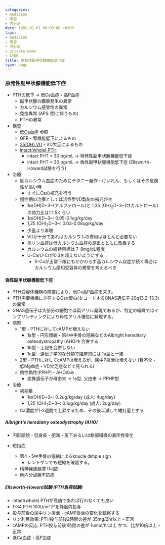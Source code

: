 ```yaml
---
categories:
- medicine
- 疾患
- 内分泌
date: 1999-01-01 00:00:00 +0900
tags:
- medicine
- 疾患
- 内分泌
- private-memo
- AYOR
title: 原発性副甲状腺機能低下症
type: page
---
```


### 原発性副甲状腺機能低下症

- PTHの低下 → 低Ca血症・高P血症
  - 副甲状腺の臓器発生の異常
  - カルシウム感受性の異常
  - 免疫異常 (APS I型に伴うもの)
  - PTHの異常
- 検査
  - [低Ca血症](/疾患/内分泌/低ca血症) 参照
  - GFR - 腎機能低下によるもの
  - [25(OH) VD](/検査/内分泌/ビタミンd) - VD欠乏によるもの
  - [intact(whole) PTH](/検査/内分泌/pth)
    - intact PHT \< 30 pg/mL -\> 特発性副甲状腺機能低下症
    - intact PHT \> 30 pg/mL -\> 偽性副甲状腺機能低下症
            (Ellsworth-Howard試験を行う)
- 治療
  - 低カルシウム血症のためにテタニー発作・けいれん、もしくはその危険性が高い時
    - すぐにCaの補充を行う
  - 慢性期の治療としては活性型VD製剤の補充が主
    - 1α(OH)D~3~(アルファロール)と 1,25
            (OH)<sub>2</sub>D~3~(ロカルトロール)の効力比は1:1.5くらい
    - 1α(OH)D~3~: 0.05-0.1ug/kg/day
    - 1,25 (OH)<sub>2</sub>D~3~: 0.03-0.08ug/kg/day
    - 少量より漸増
    - VDが十分であればカルシウムの併用はほとんど必要ない
    - 高リン血症は低カルシウム血症の是正とともに改善する
    - カルシウムの維持目標は 7-8mg/dL程度
    - U-Ca/U-Crが0.3を超えないようにする
      - S-Caが正常下限にもかかわらず高カルシウム尿症が続く場合はカルシウム感知受容体の異常を考えるべき

#### 偽性副甲状腺機能低下症

- PTH受容体機構の障害により、低Ca高P血症を来す。
- PTH需要機構に介在するGsα蛋白(をコードするGNAS遺伝子
    20q13.2-13.3)の異常
- GNAS遺伝子は大部分の細胞では両アリル発現であるが、特定の組織ではインプリンティングにより母性アリル優位に発現する。
- 病型
  - 1型 - PTHに対してcAMPが増えない
    - 1a型 - 円形顔貌・第4中手骨の短縮などのAlbright hereditary
            osteodystropathy (AHO)を合併する
    - 1b型 - 上記を合併しない
    - 1c型 - 遺伝子学的な分類で臨床的には 1a型と一緒
  - 2型 - PTHに対してcAMPは増えるが、尿中P排泄は増えない
        (腎不全・低Mg血症・VD欠乏症などで見られる)
  - 偽性偽性(PPHP) - AHOのみ
    - 変異遺伝子が母由来 -\> 1a型, 父由来 -\> PPHP型
- 治療
  - 初期量
    - 1α(OH)D~3~: 0.2ug/kg/day (成人: 4ug/day)
    - 1,25 (OH)<sub>2</sub>D~3~: 0.1ug/kg/day (成人: 2ug/day)
  - Ca濃度が1-2週間で上昇するため、その後半減して維持量とする

##### Albright\'s herediatry osteodystrophy (AHO)

- 円形顔貌・低身長・肥満・皮下あるいは軟部組織の異所性骨化
- 短指症

  - 第4・5中手骨の短縮によるknucle dimple sign
    - レントゲンでも短縮を確認する。
  - 精神発達遅滞 (1a型)
  - 他内分泌腺不応症

##### Ellsworth-Howard試験 (PTH負荷試験)

- intact(whole) PTHが高値であれば行わなくても良い
- 1-34 PTH 100U/m^2^を静脈内投与
- 投与前後の尿中リン排泄・cAMP排泄の変化を観察する
- リン利尿効果: PTH投与前後2時間の差が 35mg/2hr以上 - 正常
- cAMPの反応: PTH投与前後1時間の差が 1umol/hr以上 かつ、比が10倍以上 -
    正常
- 低Ca血症・高P血症
